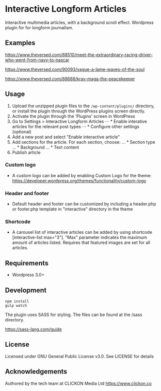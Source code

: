 # Interactive Longform Articles

Interactive multimedia articles, with a background scroll effect. Wordpress plugin for for longform journalism.

## Examples

https://www.theversed.com/88510/meet-the-extraordinary-racing-driver-who-went-from-navy-to-nascar

https://www.theversed.com/90093/vague-a-lame-waves-of-the-soul

https://www.theversed.com/88688/krav-maga-the-peacekeeper

## Usage

1. Upload the unzipped plugin files to the `/wp-content/plugins/` directory, or install the plugin through the WordPress plugins screen directly.
2. Activate the plugin through the 'Plugins' screen in WordPress
3. Go to Settings > Interactive Longform Articles
⋅⋅⋅ * Enable interative articles for the relevant post types
⋅⋅⋅ * Configure other settings (optional)
4. Add a new post and select "Enable interactive article"
5. Add sections for the article. For each section, choose:
... * Section type
... * Background
... * Text content
6. Publish article

### Custom logo

* A custom logo can be added by enabling Custom Logo for the theme: https://developer.wordpress.org/themes/functionality/custom-logo

### Header and footer

* Default header and footer can be customized by including a header.php or footer.php template in  "interactive" directory in the theme

### Shortcode

* A carousel list of interactive articles can be added by using shortcode [interactive-list max="3"]. "Max" parameter indicates the maximum amount of articles listed. Requires that featured images are set for all articles.

## Requirements

* Wordpress 3.0+

## Development

```
npm install
gulp watch
```

The plugin uses SASS for styling. The files can be found at the /sass directory.

https://sass-lang.com/guide

## License

Licensed under GNU General Public License v3.0. See LICENSE for details

## Acknowledgements

Authored by the tech team at CLICKON Media Ltd https://www.clickon.co
